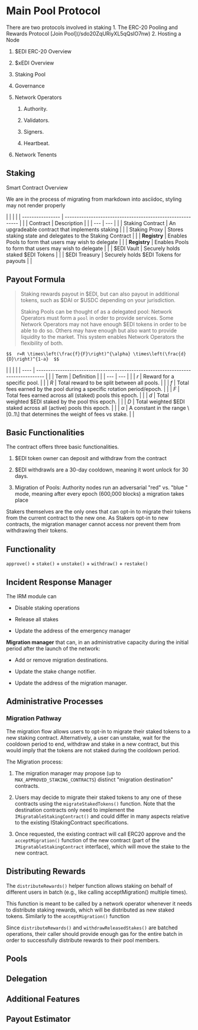 # Main Pool Protocol

There are two protocols involved in staking 1. The ERC-20 Pooling and
Rewards Protocol \[Join Pool\](/sdo20ZqURiyXL5qQsIO7nw) 2. Hosting a
Node

1.  $EDI ERC-20 Overview

2.  $xEDI Overview

3.  Staking Pool

4.  Governance

5.  Network Operators
    
    1.  Authority.
    
    2.  Validators.
    
    3.  Signers.
    
    4.  Heartbeat.

6.  Network Tenents

## Staking

<div class="warning">

<div class="title">

Smart Contract Overview

</div>

We are in the process of migrating from markdown into asciidoc, styling
may not render properly

</div>

|                  |                                                            |  |
| ---------------- | ---------------------------------------------------------- |  |
| Contract         | Description                                                |  |
| \---             | \---                                                       |  |
| Staking Contract | An upgradeable contract that implements staking            |  |
| Staking Proxy    | Stores staking state and delegates to the Staking Contract |  |
| **Registry**     | Enables Pools to form that users may wish to delegate      |  |
| **Registry**     | Enables Pools to form that users may wish to delegate      |  |
| $EDI Vault       | Securely holds staked $EDI Tokens                          |  |
| $EDI Treasury    | Securely holds $EDI Tokens for payouts                     |  |

## Payout Formula

> Staking rewards payout in $EDI, but can also payout in additional
> tokens, such as $DAI or $USDC depending on your jurisdiction.
> 
> Staking Pools can be thought of as a delegated pool: Network Operators
> must form a `pool` in order to provide services. Some Network
> Operators may not have enough $EDI tokens in order to be able to do
> so. Others may have enough but also want to provide liquidity to the
> market. This system enables Network Operators the flexibility of both.

    $$  r=R \times\left(\frac{f}{F}\right)^{\alpha} \times\left(\frac{d}{D}\right)^{1-a}  $$

|      |                                                                                   |  |
| ---- | --------------------------------------------------------------------------------- |  |
| Term | Definition                                                                        |  |
| \--- | \---                                                                              |  |
| *r*  | Reward for a specific pool.                                                       |  |
| *R*  | Total reward to be split between all pools.                                       |  |
| *f*  | Total fees earned by the pool during a specific rotation period/epoch.            |  |
| *F*  | Total fees earned across all (staked) pools this epoch.                           |  |
| *d*  | Total weighted $EDI staked by the pool this epoch.                                |  |
| *D*  | Total weighted $EDI staked across all (active) pools this epoch.                  |  |
| *α*  | A constant in the range \\\[0..1\\\] that determines the weight of fees vs stake. |  |

## Basic Functionalities

The contract offers three basic functionalities.

1.  $EDI token owner can deposit and withdraw from the contract

2.  $EDI withdrawls are a 30-day cooldown, meaning it wont unlock for 30
    days.

3.  Migration of Pools: Authority nodes run an adversarial "red" vs.
    "blue " mode, meaning after every epoch (600,000 blocks) a migration
    takes place

Stakers themselves are the only ones that can opt-in to migrate their
tokens from the current contract to the new one. As Stakers opt-in to
new contracts, the migration manager cannot access nor prevent them from
withdrawing their tokens.

## Functionality

`approve()` + `stake()` + `unstake()` + `withdraw()` + `restake()`

## Incident Response Manager

The IRM module can

  - Disable staking operations

  - Release all stakes

  - Update the address of the emergency manager

**Migration manager** that can, in an administrative capacity during the
initial period after the launch of the network:

  - Add or remove migration destinations.

  - Update the stake change notifier.

  - Update the address of the migration manager.

## Administrative Processes

### Migration Pathway

The migration flow allows users to opt-in to migrate their staked tokens
to a new staking contract. Alternatively, a user can unstake, wait for
the cooldown period to end, withdraw and stake in a new contract, but
this would imply that the tokens are not staked during the cooldown
period.

The Migration process:

1.  The migration manager may propose (up to
    `MAX_APPROVED_STAKING_CONTRACTS`) distinct "migration destination"
    contracts.

2.  Users may decide to migrate their staked tokens to any one of these
    contracts using the `migrateStakedTokens()` function. Note that the
    destination contracts only need to implement the
    `IMigratableStakingContract()` and could differ in many aspects
    relative to the existing IStakingContract specifications.

3.  Once requested, the existing contract will call ERC20 approve and
    the `acceptMigration()` function of the new contract (part of the
    `IMigratableStakingContract` interface), which will move the stake
    to the new contract.

## Distributing Rewards

The `distributeRewards()` helper function allows staking on behalf of
different users in batch (e.g., like calling acceptMigration() multiple
times).

This function is meant to be called by a network operator whenever it
needs to distribute staking rewards, which will be distributed as new
staked tokens. Similarly to the `acceptMigration()` function

Since `distributeRewards()` and `withdrawReleasedStakes()` are batched
operations, their caller should provide enough gas for the entire batch
in order to successfully distribute rewards to their pool members.

## Pools

## Delegation

## Additional Features

## Payout Estimator
